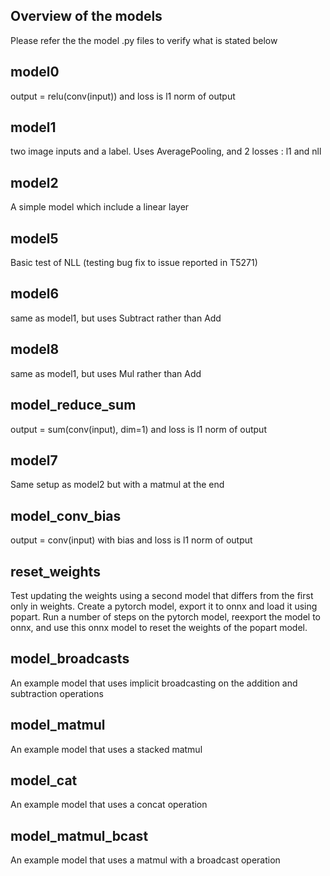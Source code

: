 Overview of the models
----------------------
Please refer the the model .py files to verify what is stated below

model0
------
output  = relu(conv(input)) and loss is l1 norm of output

model1
------
two image inputs and a label. Uses AveragePooling, and 2 losses : l1 and nll

model2
------
A simple model which include a linear layer

model5
------
Basic test of NLL (testing bug fix to issue reported in T5271)

model6
------
same as model1, but uses Subtract rather than Add

model8
------
same as model1, but uses Mul rather than Add

model_reduce_sum
------
output = sum(conv(input), dim=1) and loss is l1 norm of output

model7
------
Same setup as model2 but with a matmul at the end

model_conv_bias
------
output = conv(input) with bias and loss is l1 norm of output

reset_weights
------
Test updating the weights using a second model that differs from the first only in weights.
Create a pytorch model, export it to onnx and load it using popart.
Run a number of steps on the pytorch model, reexport the model to onnx, and use this onnx model
to reset the weights of the popart model.

model_broadcasts
------
An example model that uses implicit broadcasting on the addition and subtraction operations

model_matmul
------
An example model that uses a stacked matmul

model_cat
------
An example model that uses a concat operation

model_matmul_bcast
------
An example model that uses a matmul with a broadcast operation
